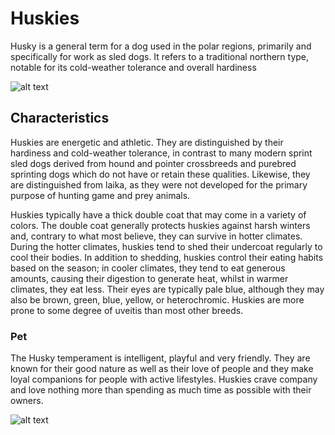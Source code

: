 # Huskies

Husky is a general term for a dog used in the polar regions, primarily and specifically for work as sled dogs. It refers to a traditional northern type, notable for its cold-weather tolerance and overall hardiness

![alt text](https://upload.wikimedia.org/wikipedia/commons/d/d6/Three_inuit_men_feeding_Labrador_huskies_in_Nain%2C_Canada.jpg)

## Characteristics

Huskies are energetic and athletic. They are distinguished by their hardiness and cold-weather tolerance, in contrast to many modern sprint sled dogs derived from hound and pointer crossbreeds and purebred sprinting dogs which do not have or retain these qualities. Likewise, they are distinguished from laika, as they were not developed for the primary purpose of hunting game and prey animals.

Huskies typically have a thick double coat that may come in a variety of colors. The double coat generally protects huskies against harsh winters and, contrary to what most believe, they can survive in hotter climates. During the hotter climates, huskies tend to shed their undercoat regularly to cool their bodies. In addition to shedding, huskies control their eating habits based on the season; in cooler climates, they tend to eat generous amounts, causing their digestion to generate heat, whilst in warmer climates, they eat less. Their eyes are typically pale blue, although they may also be brown, green, blue, yellow, or heterochromic. Huskies are more prone to some degree of uveitis than most other breeds.

### Pet

The Husky temperament is intelligent, playful and very friendly. They are known for their good nature as well as their love of people and they make loyal companions for people with active lifestyles. Huskies crave company and love nothing more than spending as much time as possible with their owners.

![alt text](https://github.com/alexcel4/alexcel4.github.io/assets/152353784/cd06aece-8922-4191-8e24-9af916dbffe9)

